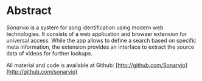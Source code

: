 # Abstract

_Sonarvio_ is a system for song identification using modern web technologies.
It consists of a web application and browser extension for universal access.
While the app allows to define a search based on specific meta information,
the extension provides an interface to extract the source data of videos
for further lookups.


All material and code is available at Github: [http://github.com/Sonarvio](http://github.com/sonarvio)
